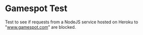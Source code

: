 # Gamespot Test

Test to see if requests from a NodeJS service hosted on Heroku to
"www.gamespot.com" are blocked.
